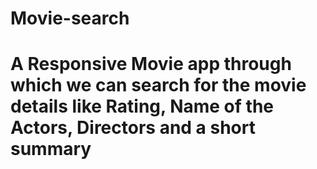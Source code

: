 # Movie-search
# A Responsive Movie app through which we can search for the movie details like Rating, Name of the Actors, Directors and a short summary
